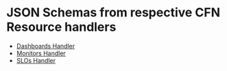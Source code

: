 # JSON Schemas from respective CFN Resource handlers

- [Dashboards Handler](https://github.com/DataDog/datadog-cloudformation-resources/blob/datadog-dashboards-dashboard-2.1.0/datadog-dashboards-dashboard-handler/datadog-dashboards-dashboard.json)
- [Monitors Handler](https://github.com/DataDog/datadog-cloudformation-resources/tree/datadog-monitors-monitor-4.6.0/datadog-monitors-monitor-handler)
- [SLOs Handler](https://github.com/DataDog/datadog-cloudformation-resources/tree/datadog-slos-slo-1.1.0/datadog-slos-slo-handler)
